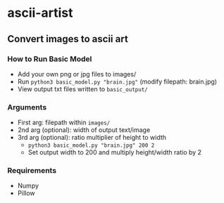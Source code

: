 # ascii-artist

## Convert images to ascii art

### How to Run Basic Model

* Add your own png or jpg files to images/
* Run `python3 basic_model.py "brain.jpg"` (modify filepath: brain.jpg)
* View output txt files written to `basic_output/`

### Arguments

* First arg: filepath within `images/`
* 2nd arg (optional): width of output text/image
* 3rd arg (optional): ratio multiplier of height to width
  * `python3 basic_model.py "brain.jpg" 200 2`
  * Set output width to 200 and multiply height/width ratio by 2

### Requirements
  
* Numpy
* Pillow
